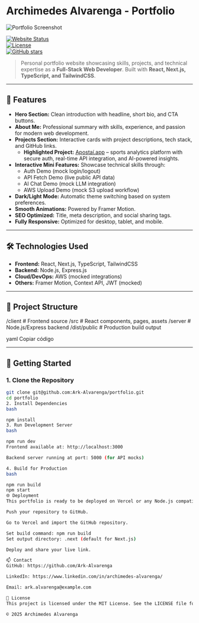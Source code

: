 # Archimedes Alvarenga - Portfolio

![Portfolio Screenshot](./screenshot.png)

[![Website Status](https://img.shields.io/website?up_color=green&up_message=Online&url=https%3A%2F%2Fyour-portfolio-url.vercel.app)](https://your-portfolio-url.vercel.app)  
[![License](https://img.shields.io/badge/License-MIT-blue.svg)](LICENSE)  
[![GitHub stars](https://img.shields.io/github/stars/Ark-Alvarenga/portfolio?style=social)](https://github.com/Ark-Alvarenga/portfolio/stargazers)

> Personal portfolio website showcasing skills, projects, and technical expertise as a **Full-Stack Web Developer**. Built with **React, Next.js, TypeScript, and TailwindCSS**.

---

## 🌟 Features

- **Hero Section:** Clean introduction with headline, short bio, and CTA buttons.
- **About Me:** Professional summary with skills, experience, and passion for modern web development.
- **Projects Section:** Interactive cards with project descriptions, tech stack, and GitHub links.
  - **Highlighted Project:** [Apostaí.app](https://apostai.app) – sports analytics platform with secure auth, real-time API integration, and AI-powered insights.
- **Interactive Mini Features:** Showcase technical skills through:
  - Auth Demo (mock login/logout)
  - API Fetch Demo (live public API data)
  - AI Chat Demo (mock LLM integration)
  - AWS Upload Demo (mock S3 upload workflow)
- **Dark/Light Mode:** Automatic theme switching based on system preferences.
- **Smooth Animations:** Powered by Framer Motion.
- **SEO Optimized:** Title, meta description, and social sharing tags.
- **Fully Responsive:** Optimized for desktop, tablet, and mobile.

---

## 🛠 Technologies Used

- **Frontend:** React, Next.js, TypeScript, TailwindCSS
- **Backend:** Node.js, Express.js
- **Cloud/DevOps:** AWS (mocked integrations)
- **Others:** Framer Motion, Context API, JWT (mocked)

---

## 📂 Project Structure

/client # Frontend source
/src # React components, pages, assets
/server # Node.js/Express backend
/dist/public # Production build output

yaml
Copiar código

---

## 🚀 Getting Started

### 1. Clone the Repository

```bash
git clone git@github.com:Ark-Alvarenga/portfolio.git
cd portfolio
2. Install Dependencies
bash

npm install
3. Run Development Server
bash

npm run dev
Frontend available at: http://localhost:3000

Backend server running at port: 5000 (for API mocks)

4. Build for Production
bash

npm run build
npm start
🌐 Deployment
This portfolio is ready to be deployed on Vercel or any Node.js compatible hosting. Steps for Vercel:

Push your repository to GitHub.

Go to Vercel and import the GitHub repository.

Set build command: npm run build
Set output directory: .next (default for Next.js)

Deploy and share your live link.

📫 Contact
GitHub: https://github.com/Ark-Alvarenga

LinkedIn: https://www.linkedin.com/in/archimedes-alvarenga/

Email: ark.alvarenga@example.com

📄 License
This project is licensed under the MIT License. See the LICENSE file for details.

© 2025 Archimedes Alvarenga
```
